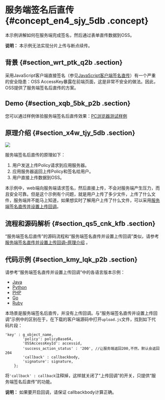 # 服务端签名后直传 {#concept_en4_sjy_5db .concept}

本示例讲解如何在服务端完成签名，然后通过表单直传数据到OSS。

**说明：** 本示例无法实现分片上传与断点续传。

## 背景 {#section_wrt_ptk_q2b .section}

采用JavaScript客户端直接签名（参见[JavaScript客户端签名直传](cn.zh-CN/最佳实践/Web端直传实践/JavaScript客户端签名直传.md#)）有一个严重的安全隐患：OSS AccessKey暴露在前端页面，这是非常不安全的做法。因此，OSS提供了服务端签名后直传的方案。

## Demo {#section_xqb_5bk_p2b .section}

您可以通过样例体验服务端签名后直传效果：[PC浏览器测试样例](http://oss-demo.aliyuncs.com/oss-h5-upload-js-php/index.html)

## 原理介绍 {#section_x4w_tjy_5db .section}

![](http://static-aliyun-doc.oss-cn-hangzhou.aliyuncs.com/assets/img/4405/15444923461472_zh-CN.png)

服务端签名后直传的原理如下：

1.  用户发送上传Policy请求到应用服务器。
2.  应用服务器返回上传Policy和签名给用户。
3.  用户直接上传数据到OSS。

本示例中，web端向服务端请求签名，然后直接上传，不会对服务端产生压力，而且安全可靠。但是这个示例有个问题，就是用户上传了多少文件，上传了什么文件，服务端并不能马上知道，如果想实时了解用户上传了什么文件，可以采用[服务端签名直传并设置上传回调](cn.zh-CN/最佳实践/Web端直传实践/服务端签名直传并设置上传回调/原理介绍.md#)。

## 流程和源码解析 {#section_qs5_cnk_kfb .section}

“服务端签名后直传”的源码流程和“服务端签名直传并设置上传回调”类似，请参考[服务端签名直传并设置上传回调–原理介绍](cn.zh-CN/最佳实践/Web端直传实践/服务端签名直传并设置上传回调/原理介绍.md#) 。

## 代码示例 {#section_kmy_lqk_p2b .section}

请参考“服务端签名直传并设置上传回调”中的各语言版本示例：

-   [Java](cn.zh-CN/最佳实践/Web端直传实践/服务端签名直传并设置上传回调/Java.md#)
-   [Python](cn.zh-CN/最佳实践/Web端直传实践/服务端签名直传并设置上传回调/Python.md#)
-   [PHP](cn.zh-CN/最佳实践/Web端直传实践/服务端签名直传并设置上传回调/PHP.md#)
-   [Go](cn.zh-CN/最佳实践/Web端直传实践/服务端签名直传并设置上传回调/Go.md#)
-   [Ruby](cn.zh-CN/最佳实践/Web端直传实践/服务端签名直传并设置上传回调/Ruby.md#)

本场景是服务端签名后直传，并没有上传回调。与“服务端签名直传并设置上传回调”示例中的区别在于，在下载的客户端源码中打开`upload.js`文件，找到如下代码片段：

```
'key' : g_object_name,
        'policy': policyBase64,
        'OSSAccessKeyId': accessid, 
        'success_action_status' : '200', //让服务端返回200,不然，默认会返回204
        'callback' : callbackbody,
        'signature': signature,
    };
```

将`'callback' : callback`注释掉，这样就关闭了“上传回调”的开关，只提供“服务端签名后直传”的功能。

**说明：** 如果要开启回调，请保证 callbackbody计算正确。

